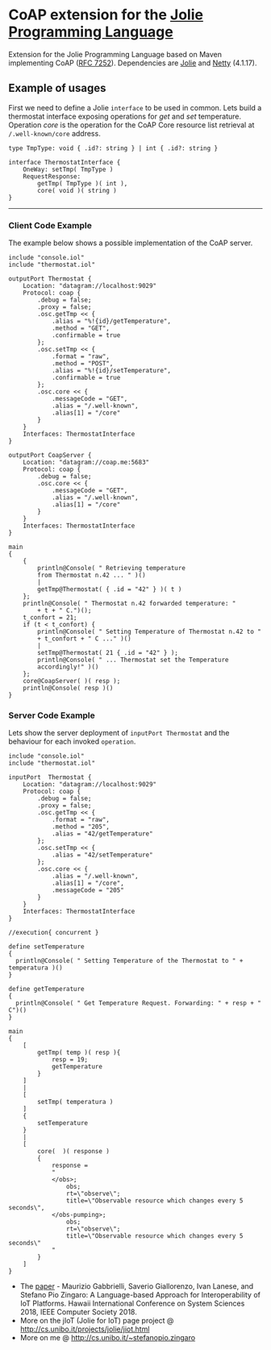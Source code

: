 # CoAP extension for the [Jolie Programming Language](http://www.jolie-lang.org)

Extension for the Jolie Programming Language based on Maven implementing CoAP ([RFC 7252](https://tools.ietf.org/html/rfc7252)). 
Dependencies are [Jolie](https://github.com/jolie/jolie) and [Netty](http://netty.io) (4.1.17).

## Example of usages

First we need to define a Jolie `interface` to be used in common. Lets build a thermostat interface exposing operations for *get* and *set* temperature. Operation *core* is the operation for the CoAP Core resource list retrieval at `/.well-known/core` address.

```jolie
type TmpType: void { .id?: string } | int { .id?: string }

interface ThermostatInterface {
    OneWay: setTmp( TmpType )
    RequestResponse: 
        getTmp( TmpType )( int ),
        core( void )( string )
}
```

---

### Client Code Example

The example below shows a possible implementation of the CoAP server.

```jolie
include "console.iol"
include "thermostat.iol"

outputPort Thermostat {
    Location: "datagram://localhost:9029"
    Protocol: coap {
        .debug = false;
        .proxy = false;
        .osc.getTmp << {
            .alias = "%!{id}/getTemperature",
            .method = "GET",
            .confirmable = true
        };
        .osc.setTmp << {
            .format = "raw",
            .method = "POST",
            .alias = "%!{id}/setTemperature",
            .confirmable = true
        };
        .osc.core << {
            .messageCode = "GET",
            .alias = "/.well-known",
            .alias[1] = "/core"
        }
    }
    Interfaces: ThermostatInterface
}

outputPort CoapServer {
    Location: "datagram://coap.me:5683"
    Protocol: coap {
        .debug = false;
        .osc.core << {
            .messageCode = "GET",
            .alias = "/.well-known",
            .alias[1] = "/core"
        }
    }
    Interfaces: ThermostatInterface
}

main
{
    {
        println@Console( " Retrieving temperature 
        from Thermostat n.42 ... " )()
        |
        getTmp@Thermostat( { .id = "42" } )( t )
    };
    println@Console( " Thermostat n.42 forwarded temperature: " 
        + t + " C.")();
    t_confort = 21;
    if (t < t_confort) {
        println@Console( " Setting Temperature of Thermostat n.42 to " 
        + t_confort + " C ..." )()
        |
        setTmp@Thermostat( 21 { .id = "42" } );
        println@Console( " ... Thermostat set the Temperature 
        accordingly!" )()
    };
    core@CoapServer( )( resp );
    println@Console( resp )() 
}
```

### Server Code Example

Lets show the server deployment of `inputPort Thermostat` and the behaviour for each invoked `operation`. 

```jolie
include "console.iol"
include "thermostat.iol"

inputPort  Thermostat {
    Location: "datagram://localhost:9029"
    Protocol: coap {
        .debug = false;
        .proxy = false;
        .osc.getTmp << {
            .format = "raw",
            .method = "205",
            .alias = "42/getTemperature"
        };
        .osc.setTmp << {
            .alias = "42/setTemperature"
        };
        .osc.core << {
            .alias = "/.well-known",
            .alias[1] = "/core",
            .messageCode = "205"
        }
    }
    Interfaces: ThermostatInterface
}

//execution{ concurrent }

define setTemperature
{
  println@Console( " Setting Temperature of the Thermostat to " + temperatura )()
}

define getTemperature
{
  println@Console( " Get Temperature Request. Forwarding: " + resp + " C")()
}

main 
{
    [
        getTmp( temp )( resp ){
            resp = 19;
            getTemperature            
        }
    ]
    |
    [
        setTmp( temperatura )
    ] 
    {
        setTemperature
    }
    |
    [
        core(  )( response )
        {
            response = 
            "
            </obs>;
                obs;
                rt=\"observe\";
                title=\"Observable resource which changes every 5 seconds\",
            </obs-pumping>;
                obs;
                rt=\"observe\";
                title=\"Observable resource which changes every 5 seconds\"
            "
        }
    ]
}      
```

* The [paper](http://cs.unibo.it/~sgiallor/publications/hicss2018/hicss2018.pdf) - Maurizio Gabbrielli, Saverio Giallorenzo, Ivan Lanese, and Stefano Pio Zingaro: A Language-based Approach for Interoperability of IoT Platforms. Hawaii International Conference on System Sciences 2018, IEEE Computer Society 2018.
* More on the jIoT (Jolie for IoT) page project @ http://cs.unibo.it/projects/jolie/jiot.html
* More on me @ http://cs.unibo.it/~stefanopio.zingaro
